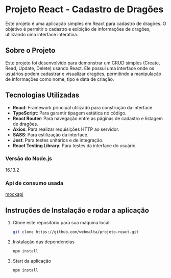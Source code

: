 # Projeto React - Cadastro de Dragões

Este projeto é uma aplicação simples em React para cadastro de dragões. O objetivo é permitir o cadastro e exibição de informações de dragões, utilizando uma interface interativa.

## Sobre o Projeto

Este projeto foi desenvolvido para demonstrar um CRUD simples (Create, Read, Update, Delete) usando React. Ele possui uma interface onde os usuários podem cadastrar e visualizar dragões, permitindo a manipulação de informações como nome, tipo e data de criação.

## Tecnologias Utilizadas

- **React**: Framework principal utilizado para construção da interface.
- **TypeScript**: Para garantir tipagem estática no código.
- **React Router**: Para navegação entre as páginas de cadastro e listagem de dragões.
- **Axios**: Para realizar requisições HTTP ao servidor.
- **SASS**: Para estilização da interface.
- **Jest**: Para testes unitários e de integração.
- **React Testing Library**: Para testes da interface do usuário.

### Versão do Node.js

16.13.2

### Api de consumo usada

[mockapi](http://5c4b2a47aa8ee500142b4887.mockapi.io/api/v1/dragon)

## Instruções de Instalação e rodar a aplicação

1. Clone este repositório para sua máquina local:

   ```bash
   git clone https://github.com/webmalta/projeto-react.git

2. Instalação das dependencias

   ```bash
   npm install

3. Start da aplicação

   ```bash
   npm install
